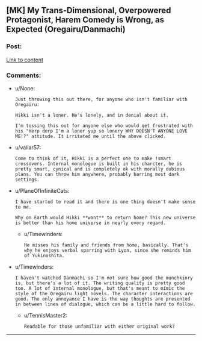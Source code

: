 ## [MK] My Trans-Dimensional, Overpowered Protagonist, Harem Comedy is Wrong, as Expected (Oregairu/Danmachi)

### Post:

[Link to content](https://forums.spacebattles.com/threads/my-trans-dimensional-overpowered-protagonist-harem-comedy-is-wrong-as-expected-oregairu-danmachi.367903/)

### Comments:

- u/None:
  ```
  Just throwing this out there, for anyone who isn't familiar with Oregairu:

  Hikki isn't a loner. He's lonely, and in denial about it.

  I'm tossing this out for anyone else who would get frustrated with his "Herp derp I'm a loner yup so lonery WHY DOESN'T ANYONE LOVE ME!?" attitude. It irritated me until the above clicked.
  ```

- u/vallar57:
  ```
  Come to think of it, Hikki is a perfect one to make !smart crossovers. Internal monologue is built in his charcter, he is pretty smart, cynical and is completely ok with morally dubious plans. You can throw him anywhere, probably barring most dark settings.
  ```

- u/PlaneOfInfiniteCats:
  ```
  I have started to read it and there is one thing doesn't make sense to me.

  Why on Earth would Hikki **want** to return home? This new universe is better than his home universe in nearly every regard.
  ```

  - u/Timewinders:
    ```
    He misses his family and friends from home, basically. That's why he enjoys verbal sparring with Lyon, since she reminds him of Yukinoshita.
    ```

- u/Timewinders:
  ```
  I haven't watched Danmachi so I'm not sure how good the munchkinry is, but there's a lot of it. The writing quality is pretty good too. A lot of internal monologue, but that's meant to mimic the style of the Oregairu light novels. The character interactions are good. The only annoyance I have is the way thoughts are presented in between lines of dialogue, which can be a little hard to follow.
  ```

  - u/TennisMaster2:
    ```
    Readable for those unfamiliar with either original work?
    ```

---

